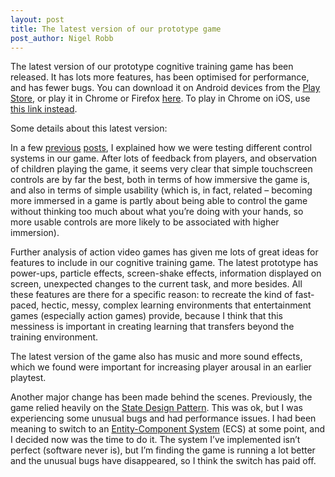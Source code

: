 ```yaml
---
layout: post
title: The latest version of our prototype game
post_author: Nigel Robb
---
```

The latest version of our prototype cognitive training game has been released. It has lots more features, has been optimised for performance, and has fewer bugs. You can download it on Android devices from the [Play Store](https://play.google.com/store/apps/details?id=io.cocoon.template.phaser.taster), or play it in Chrome or Firefox [here](). To play in Chrome on iOS, use [this link instead]().

Some details about this latest version:

In a few [previous]() [posts](), I explained how we were testing different control systems in our game. After lots of feedback from players, and observation of children playing the game, it seems very clear that simple touchscreen controls are by far the best, both in terms of how immersive the game is, and also in terms of simple usability (which is, in fact, related – becoming more immersed in a game is partly about being able to control the game without thinking too much about what you’re doing with your hands, so more usable controls are more likely to be associated with higher immersion).

Further analysis of action video games has given me lots of great ideas for features to include in our cognitive training game. The latest prototype has power-ups, particle effects, screen-shake effects, information displayed on screen, unexpected changes to the current task, and more besides. All these features are there for a specific reason: to recreate the kind of fast-paced, hectic, messy, complex learning environments that entertainment games (especially action games) provide, because I think that this messiness is important in creating learning that transfers beyond the training environment.

The latest version of the game also has music and more sound effects, which we found were important for increasing player arousal in an earlier playtest.

Another major change has been made behind the scenes. Previously, the game relied heavily on the [State Design Pattern](). This was ok, but I was experiencing some unusual bugs and had performance issues. I had been meaning to switch to an [Entity-Component System]() (ECS) at some point, and I decided now was the time to do it. The system I’ve implemented isn’t perfect (software never is), but I’m finding the game is running a lot better and the unusual bugs have disappeared, so I think the switch has paid off.
